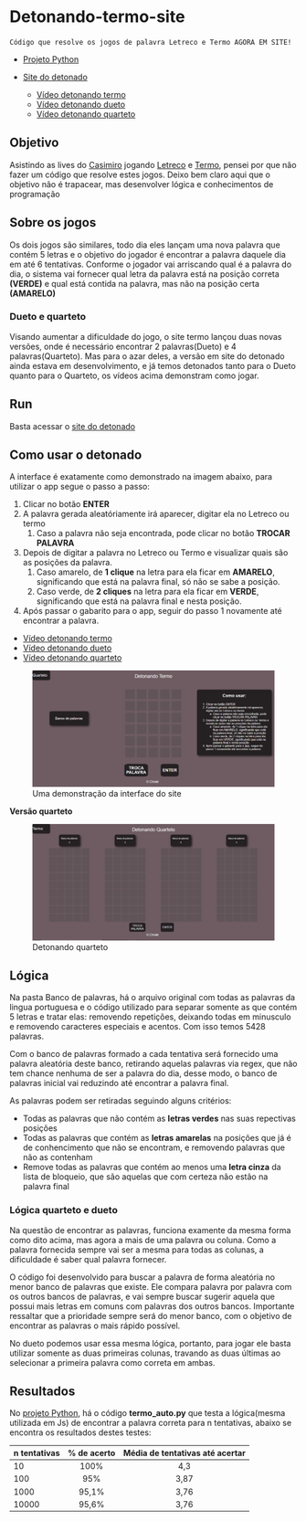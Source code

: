 # Detonando-termo-site
    Código que resolve os jogos de palavra Letreco e Termo AGORA EM SITE!

- [Projeto Python](https://github.com/Rafael-Cirino/Detonando-letreco-termo)

- [Site do detonado](https://detonando-termo.herokuapp.com/index.html)

    - [Vídeo detonando termo](https://youtu.be/qvRWoiUZhuc)
    - [Vídeo detonando dueto](https://youtu.be/p7SsHZOADMc)
    - [Vídeo detonando quarteto](https://youtu.be/8RyhLu3HO68)


## Objetivo
Asistindo as lives do [Casimiro](https://www.youtube.com/c/CortesdoCasimitoOFICIAL) jogando [Letreco](https://www.gabtoschi.com/letreco/) e [Termo](https://term.ooo/), pensei por que não fazer um código que resolve estes jogos. Deixo bem claro aqui que o objetivo não é trapacear, mas desenvolver lógica e conhecimentos de programação

## Sobre os jogos
Os dois jogos são similares, todo dia eles lançam uma nova palavra que contém 5 letras e o objetivo do jogador é encontrar a palavra daquele dia em até 6 tentativas. Conforme o jogador vai arriscando qual é a palavra do dia, o sistema vai fornecer qual letra da palavra está na posição correta **(VERDE)** e qual está contida na palavra, mas não na posição certa **(AMARELO)**

### Dueto e quarteto
Visando aumentar a dificuldade do jogo, o site termo lançou duas novas versões, onde é necessário encontrar 2 palavras(Dueto) e 4 palavras(Quarteto). Mas para o azar deles, a versão em site do detonado ainda estava em desenvolvimento, e já temos detonados tanto para o Dueto quanto para o Quarteto, os vídeos acima demonstram como jogar.

## Run
Basta acessar o [site do detonado](https://detonando-termo.herokuapp.com/index.html)

## Como usar o detonado

A interface é exatamente como demonstrado na imagem abaixo, para utilizar o app segue o passo a passo:

1. Clicar no botão **ENTER**
2. A palavra gerada aleatóriamente irá aparecer, digitar ela no Letreco ou termo
    1. Caso a palavra não seja encontrada, pode clicar no botão **TROCAR PALAVRA**
3. Depois de digitar a palavra no Letreco ou Termo e visualizar quais são as posições da palavra.
    1. Caso amarelo, de **1 clique** na letra para ela ficar em **AMARELO**, significando que está na palavra final, só não se sabe a posição.
    2. Caso verde, de **2 cliques** na letra para ela ficar em **VERDE**, significando que está na palavra final e nesta posição.
4. Após passar o gabarito para o app, seguir do passo 1 novamente até encontrar a palavra.

- [Vídeo detonando termo](https://youtu.be/qvRWoiUZhuc)
- [Vídeo detonando dueto](https://youtu.be/p7SsHZOADMc)
- [Vídeo detonando quarteto](https://youtu.be/8RyhLu3HO68)

<figure>
    <img src="Image/interface_termo.PNG"
         alt="Interface termo">
    <figcaption>Uma demonstração da interface do site</figcaption>
</figure>

**Versão quarteto**

<figure>
    <img src="Image/interface_quarteto.PNG"
         alt="Interface quarteto">
    <figcaption>Detonando quarteto</figcaption>
</figure>

## Lógica

Na pasta Banco de palavras, há o arquivo original com todas as palavras da lingua portuguesa e o código utilizado para separar somente as que contém 5 letras e tratar elas: removendo repetições, deixando todas em minusculo e removendo caracteres especiais e acentos. Com isso temos 5428 palavras.

Com o banco de palavras formado a cada tentativa será fornecido uma palavra aleatória deste banco, retirando aquelas palavras via regex, que não tem chance nenhuma de ser a palavra do dia, desse modo, o banco de palavras inicial vai reduzindo até encontrar a palavra final.

As palavras podem ser retiradas seguindo alguns critérios:

- Todas as palavras que não contém as **letras verdes** nas suas repectivas posições
- Todas as palavras que contém as **letras amarelas** na posições que já é de conhencimento que não se encontram, e removendo palavras que não as contenham
- Remove todas as palavras que contém ao menos uma **letra cinza** da lista de bloqueio, que são aquelas que com certeza não estão na palavra final

### Lógica quarteto e dueto

Na questão de encontrar as palavras, funciona examente da mesma forma como dito acima, mas agora a mais de uma palavra ou coluna. Como a palavra fornecida sempre vai ser a mesma para todas as colunas, a dificuldade é saber qual palavra fornecer.

O código foi desenvolvido para buscar a palavra de forma aleatória no menor banco de palavras que existe. Ele compara palavra por palavra com os outros bancos de palavras, e vai sempre buscar sugerir aquela que possui mais letras em comuns com palavras dos outros bancos. Importante ressaltar que a prioridade sempre será do menor banco, com o objetivo de encontrar as palavras o mais rápido possível.

No dueto podemos usar essa mesma lógica, portanto, para jogar ele basta utilizar somente as duas primeiras colunas, travando as duas últimas ao selecionar a primeira palavra como correta em ambas.

## Resultados

No [projeto Python](https://github.com/Rafael-Cirino/Detonando-letreco-termo), há o código **termo_auto.py** que testa a lógica(mesma utilizada em Js) de encontrar a palavra correta para n tentativas, abaixo se encontra os resultados destes testes:

| **n tentativas** 	| **% de acerto** 	| **Média de tentativas até acertar** 	|
|------------------	|:---------------:	|:-----------------------------------:	|
| 10               	|       100%      	|                 4,3                 	|
| 100              	|       95%       	|                 3,87                	|
| 1000             	|      95,1%      	|                 3,76                	|
| 10000            	|      95,6%      	|                 3,76                	|